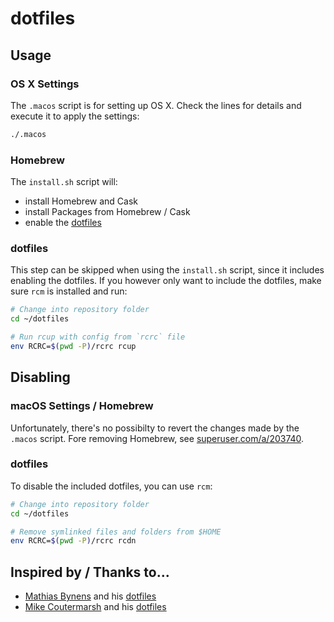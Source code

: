 # dotfiles

## Usage

### OS X Settings

The `.macos` script is for setting up OS X.
Check the lines for details and execute it to apply the settings:

```zsh
./.macos
```

### Homebrew

The `install.sh` script will:

* install Homebrew and Cask
* install Packages from Homebrew / Cask
* enable the [dotfiles](#usage-dotfiles)

### <a name="usage-dotfiles">dotfiles</a>

This step can be skipped when using the `install.sh` script, since it includes enabling the dotfiles.
If you however only want to include the dotfiles, make sure `rcm` is installed and run:

```zsh
# Change into repository folder
cd ~/dotfiles

# Run rcup with config from `rcrc` file
env RCRC=$(pwd -P)/rcrc rcup
```

## Disabling

### macOS Settings / Homebrew

Unfortunately, there's no possibilty to revert the changes made by the `.macos` script.
Fore removing Homebrew, see [superuser.com/a/203740](http://superuser.com/a/203740).

### dotfiles

To disable the included dotfiles, you can use `rcm`:

```zsh
# Change into repository folder
cd ~/dotfiles

# Remove symlinked files and folders from $HOME
env RCRC=$(pwd -P)/rcrc rcdn
```

## Inspired by / Thanks to...

* [Mathias Bynens](https://mathiasbynens.be/) and his [dotfiles](https://github.com/mathiasbynens/dotfiles)
* [Mike Coutermarsh](https://mikecoutermarsh.com/) and his [dotfiles](https://github.com/mscoutermarsh/dotfiles)

